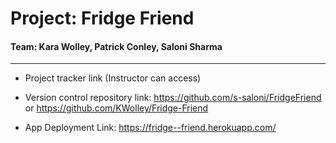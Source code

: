 # Project: Fridge Friend
#### Team: Kara Wolley, Patrick Conley, Saloni Sharma
<hr>

- Project tracker link (Instructor can access)


- Version control repository link: https://github.com/s-saloni/FridgeFriend
or https://github.com/KWolley/Fridge-Friend


- App Deployment Link: https://fridge--friend.herokuapp.com/
